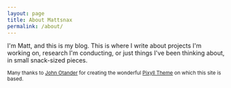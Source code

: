 ```yaml
---
layout: page
title: About Mattsnax
permalink: /about/
---
```


I'm Matt, and this is my blog. This is where I write about projects I'm working on, research I'm conducting, or just things I've been thinking about, in small snack-sized pieces.


<small>Many thanks to [John Otander](http://johnotander.com) for creating the wonderful [Pixyll Theme](https://github.com/johnotander/pixyll) on which this site is based.</small>